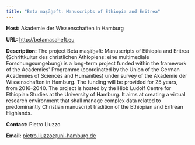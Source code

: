 ```yaml
---
title: "Beta maṣāḥǝft: Manuscripts of Ethiopia and Eritrea"
---
```

**Host:** Akademie der Wissenschaften in Hamburg


**URL:** <http://betamasaheft.eu>


**Description:** The project Beta maṣāḥǝft: Manuscripts of Ethiopia and Eritrea (Schriftkultur des christlichen Äthiopiens: eine multimediale Forschungsumgebung) is a long-term project funded within the framework of the Academies' Programme (coordinated by the Union of the German Academies of Sciences and Humanities) under survey of the Akademie der Wissenschaften in Hamburg. The funding will be provided for 25 years, from 2016–2040. The project is hosted by the Hiob Ludolf Centre for Ethiopian Studies at the University of Hamburg. It aims at creating a virtual research environment that shall manage complex data related to predominantly Christian manuscript tradition of the Ethiopian and Eritrean Highlands.


**Contact:** Pietro Liuzzo


**Email:** pietro.liuzzo@uni-hamburg.de


